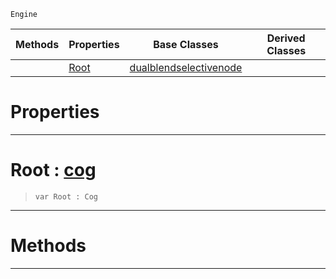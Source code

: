  `Engine`

|Methods|Properties|Base Classes|Derived Classes|
|---|---|---|---|
| |[ Root](selectivenode.md#root-zilch-engine-documen)|[dualblendselectivenode](dualblendselectivenode.md)| |


 #  Properties


---  
 #  Root : [cog](cog.md)

> 
> ``` lang=cpp, name=Nada
> var Root : Cog


---  
 #  Methods


---  
 

 
